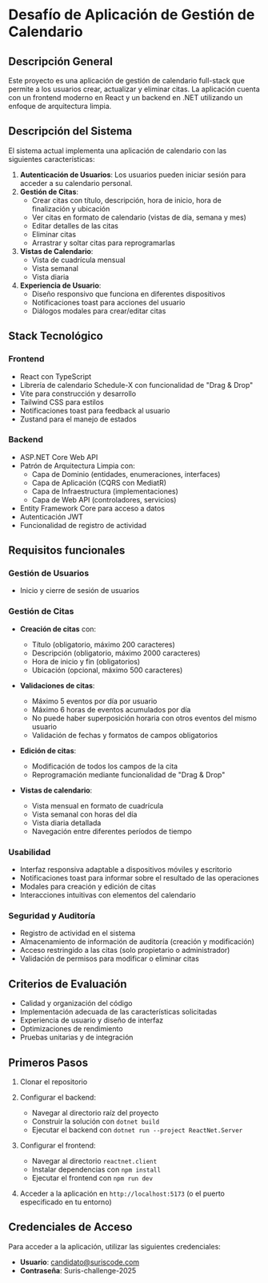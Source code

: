 # Desafío de Aplicación de Gestión de Calendario

## Descripción General
Este proyecto es una aplicación de gestión de calendario full-stack que permite a los usuarios crear, actualizar y eliminar citas. La aplicación cuenta con un frontend moderno en React y un backend en .NET utilizando un enfoque de arquitectura limpia.

## Descripción del Sistema
El sistema actual implementa una aplicación de calendario con las siguientes características:

1. **Autenticación de Usuarios**: Los usuarios pueden iniciar sesión para acceder a su calendario personal.
2. **Gestión de Citas**: 
   - Crear citas con título, descripción, hora de inicio, hora de finalización y ubicación
   - Ver citas en formato de calendario (vistas de día, semana y mes)
   - Editar detalles de las citas
   - Eliminar citas
   - Arrastrar y soltar citas para reprogramarlas
3. **Vistas de Calendario**: 
   - Vista de cuadrícula mensual
   - Vista semanal 
   - Vista diaria
4. **Experiencia de Usuario**:
   - Diseño responsivo que funciona en diferentes dispositivos
   - Notificaciones toast para acciones del usuario
   - Diálogos modales para crear/editar citas

## Stack Tecnológico

### Frontend
- React con TypeScript
- Librería de calendario Schedule-X con funcionalidad de "Drag & Drop"
- Vite para construcción y desarrollo
- Tailwind CSS para estilos
- Notificaciones toast para feedback al usuario
- Zustand para el manejo de estados

### Backend
- ASP.NET Core Web API
- Patrón de Arquitectura Limpia con:
  - Capa de Dominio (entidades, enumeraciones, interfaces)
  - Capa de Aplicación (CQRS con MediatR)
  - Capa de Infraestructura (implementaciones)
  - Capa de Web API (controladores, servicios)
- Entity Framework Core para acceso a datos
- Autenticación JWT
- Funcionalidad de registro de actividad

## Requisitos funcionales

### Gestión de Usuarios
- Inicio y cierre de sesión de usuarios

### Gestión de Citas
- **Creación de citas** con:
  - Título (obligatorio, máximo 200 caracteres)
  - Descripción (obligatorio, máximo 2000 caracteres)
  - Hora de inicio y fin (obligatorios)
  - Ubicación (opcional, máximo 500 caracteres)

- **Validaciones de citas**:
  - Máximo 5 eventos por día por usuario
  - Máximo 6 horas de eventos acumulados por día
  - No puede haber superposición horaria con otros eventos del mismo usuario
  - Validación de fechas y formatos de campos obligatorios

- **Edición de citas**:
  - Modificación de todos los campos de la cita
  - Reprogramación mediante funcionalidad de "Drag & Drop"

- **Vistas de calendario**:
  - Vista mensual en formato de cuadrícula
  - Vista semanal con horas del día
  - Vista diaria detallada
  - Navegación entre diferentes períodos de tiempo

### Usabilidad
- Interfaz responsiva adaptable a dispositivos móviles y escritorio
- Notificaciones toast para informar sobre el resultado de las operaciones
- Modales para creación y edición de citas
- Interacciones intuitivas con elementos del calendario

### Seguridad y Auditoría
- Registro de actividad en el sistema
- Almacenamiento de información de auditoría (creación y modificación)
- Acceso restringido a las citas (solo propietario o administrador)
- Validación de permisos para modificar o eliminar citas

## Criterios de Evaluación
- Calidad y organización del código
- Implementación adecuada de las características solicitadas
- Experiencia de usuario y diseño de interfaz
- Optimizaciones de rendimiento
- Pruebas unitarias y de integración

## Primeros Pasos
1. Clonar el repositorio
2. Configurar el backend:
   - Navegar al directorio raíz del proyecto
   - Construir la solución con `dotnet build`
   - Ejecutar el backend con `dotnet run --project ReactNet.Server`
   
3. Configurar el frontend:
   - Navegar al directorio `reactnet.client`
   - Instalar dependencias con `npm install`
   - Ejecutar el frontend con `npm run dev`

4. Acceder a la aplicación en `http://localhost:5173` (o el puerto especificado en tu entorno)

## Credenciales de Acceso
Para acceder a la aplicación, utilizar las siguientes credenciales:
- **Usuario**: candidato@suriscode.com
- **Contraseña**: Suris-challenge-2025
